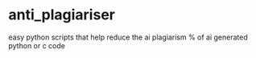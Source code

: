 # anti_plagiariser
easy python scripts that help reduce the ai plagiarism % of ai generated python or c code 
